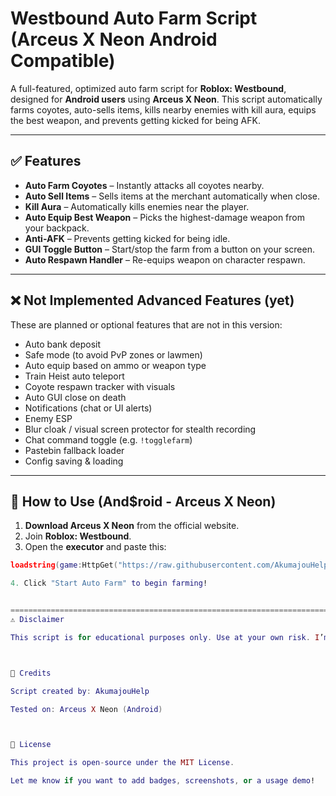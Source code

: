 # Westbound Auto Farm Script (Arceus X Neon Android Compatible)

A full-featured, optimized auto farm script for **Roblox: Westbound**, designed for **Android users** using **Arceus X Neon**. This script automatically farms coyotes, auto-sells items, kills nearby enemies with kill aura, equips the best weapon, and prevents getting kicked for being AFK.

---

## ✅ Features

- **Auto Farm Coyotes** – Instantly attacks all coyotes nearby.
- **Auto Sell Items** – Sells items at the merchant automatically when close.
- **Kill Aura** – Automatically kills enemies near the player.
- **Auto Equip Best Weapon** – Picks the highest-damage weapon from your backpack.
- **Anti-AFK** – Prevents getting kicked for being idle.
- **GUI Toggle Button** – Start/stop the farm from a button on your screen.
- **Auto Respawn Handler** – Re-equips weapon on character respawn.

---

## ❌ Not Implemented Advanced Features (yet)

These are planned or optional features that are not in this version:

- Auto bank deposit  
- Safe mode (to avoid PvP zones or lawmen)  
- Auto equip based on ammo or weapon type  
- Train Heist auto teleport  
- Coyote respawn tracker with visuals  
- Auto GUI close on death  
- Notifications (chat or UI alerts)  
- Enemy ESP  
- Blur cloak / visual screen protector for stealth recording  
- Chat command toggle (e.g. `!togglefarm`)  
- Pastebin fallback loader  
- Config saving & loading

---

## 📱 How to Use (And$roid - Arceus X Neon)

1. **Download Arceus X Neon** from the official website.
2. Join **Roblox: Westbound**.
3. Open the **executor** and paste this:

```lua
loadstring(game:HttpGet("https://raw.githubusercontent.com/AkumajouHelp/westbound-script-auto-farm/main/script.lua"))()

4. Click "Start Auto Farm" to begin farming!


==========================================================================================================================
⚠️ Disclaimer

This script is for educational purposes only. Use at your own risk. I’m not responsible for any bans or account actions caused by exploiting or modifying Roblox.



🧠 Credits

Script created by: AkumajouHelp

Tested on: Arceus X Neon (Android)



📄 License

This project is open-source under the MIT License.

Let me know if you want to add badges, screenshots, or a usage demo!
